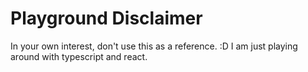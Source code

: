 # Playground Disclaimer
In your own interest, don't use this as a reference. :D
I am just playing around with typescript and react.